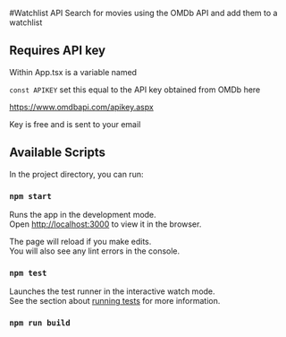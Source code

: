 
#Watchlist API
Search for movies using the OMDb API and add them to a watchlist

## Requires API key


Within App.tsx is a variable named

`const APIKEY`
set this equal to the API key obtained from OMDb here

https://www.omdbapi.com/apikey.aspx

Key is free and is sent to your email


## Available Scripts

In the project directory, you can run:

### `npm start`

Runs the app in the development mode.\
Open [http://localhost:3000](http://localhost:3000) to view it in the browser.

The page will reload if you make edits.\
You will also see any lint errors in the console.

### `npm test`

Launches the test runner in the interactive watch mode.\
See the section about [running tests](https://facebook.github.io/create-react-app/docs/running-tests) for more information.

### `npm run build`
